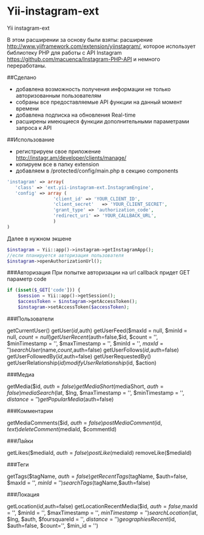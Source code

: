 Yii-instagram-ext
=================

Yii instagram-ext

В этом расширении за основу были взяты:
расширение http://www.yiiframework.com/extension/yiinstagram/, которое использует библиотеку PHP для работы с API Instagram https://github.com/macuenca/Instagram-PHP-API и немного переработаны.

##Сделано

- добавлена возможность получения информации не только авторизованным пользователям 
- собраны все предоставляемые API функции на данный момент времени
- добавлена подписка на обновления Real-time
- расширены имеющиеся функции дополнительными параметрами запроса к API

##Использование

- регистрируем свое приложение http://instagr.am/developer/clients/manage/
- копируем все в папку extension
- добавляем в /protected/config/main.php в секцию components 
 
```php
'instagram' => array(
   'class' => 'ext.yii-instagram-ext.InstagramEngine',
   'config' => array (
                 'client_id' => 'YOUR_CLIENT_ID',
                 'client_secret'   => 'YOUR_CLIENT_SECRET',
                 'grant_type' => 'authorization_code',
                 'redirect_uri' => 'YOUR_CALLBACK_URL',
                 )
)
```

Далее в нужном экшене 
```php
$instagram = Yii::app()->instagram->getInstagramApp();  
//если планируется авторизация пользователя
$instagram->openAuthorizationUrl();
```

###Авторизация
При попытке авторизации на url callback придет GET параметр code

```php
if (isset($_GET['code'])) {
    $session = Yii::app()->getSession();
    $accessToken = $instagram->getAccessToken();
    $instagram->setAccessToken($accessToken); 
```
###Пользователи

getCurrentUser()
getUser($id,$auth) 
getUserFeed($maxId = null, $minId = null, $count = null)
getUserRecent($auth=false,$id, $count = '', $minTimestamp = '', $maxTimestamp = '', $minId = '', $maxId = '')
searchUser($name,$count,$auth=false)
getUserFollows($id,$auth=false)
getUserFollowedBy($id,$auth=false)
getUserRequestedBy() 
getUserRelationship($id)
modifyUserRelationship($id, $action)

###Медиа

getMedia($id, $auth=false)
getMediaShort($mediaShort, $auth=false)
mediaSearch($lat, $lng, $maxTimestamp = '', $minTimestamp = '', $distance = '')
getPopularMedia($auth=false)

###Комментарии

getMediaComments($id, $auth=false)
postMediaComment($id, $text)
deleteComment($mediaId, $commentId)

###Лайки

getLikes($mediaId, $auth=false)
postLike($mediaId)
removeLike($mediaId)

###Теги

getTags($tagName, $auth=false)
getRecentTags($tagName, $auth=false, $maxId = '', $minId = '')
searchTags($tagName,$auth=false)

###Локация

getLocation($id,$auth=false)
getLocationRecentMedia($id, $auth=false,$maxId = '', $minId = '', $maxTimestamp = '', $minTimestamp = '')
searchLocation($lat, $lng, $auth, $foursquareId = '', $distance = '') 
geographiesRecent($id, $auth=false, $count='', $min_id = '')



